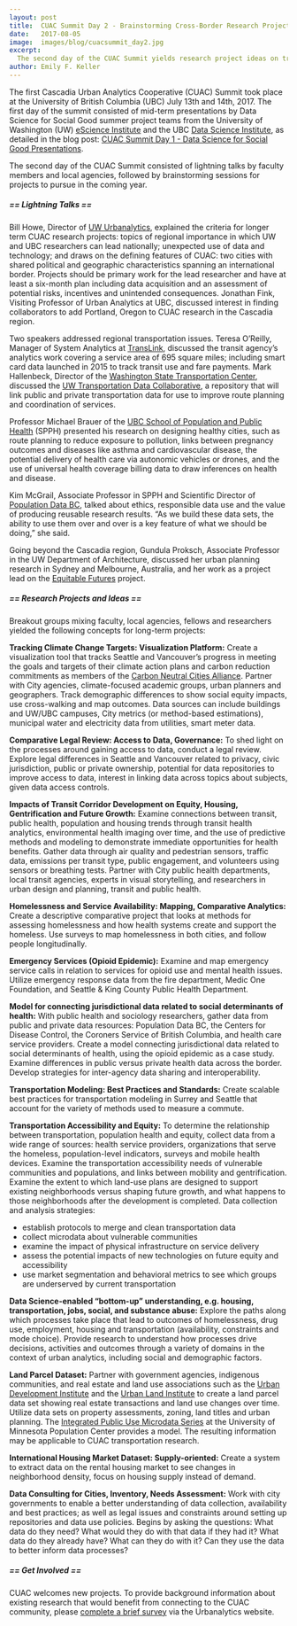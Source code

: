 ```yaml
---
layout: post
title:  CUAC Summit Day 2 - Brainstorming Cross-Border Research Projects
date:   2017-08-05
image:  images/blog/cuacsummit_day2.jpg
excerpt:
  The second day of the CUAC Summit yields research project ideas on transportation, public health, housing and urban planning.
author: Emily F. Keller
---
```


 
The first Cascadia Urban Analytics Cooperative (CUAC) Summit took place at the University of British Columbia (UBC) July 13th and 14th, 2017. The first day of the summit consisted of mid-term presentations by Data Science for Social Good summer project teams from the University of Washington (UW) [eScience Institute](http://escience.washington.edu/) and the UBC [Data Science Institute](https://dsi.ubc.ca/), as detailed in the blog post: [CUAC Summit Day 1 - Data Science for Social Good Presentations](http://cascadiadata.org/news/2017/07/30/cuac-summit.html).

The second day of the CUAC Summit consisted of lightning talks by faculty members and local agencies, followed by brainstorming sessions for projects to pursue in the coming year. 

##### == Lightning Talks ==

Bill Howe, Director of [UW Urbanalytics](http://urbanalytics.uw.edu/), explained the criteria for longer term CUAC research projects: topics of regional importance in which UW and UBC researchers can lead nationally; unexpected use of data and technology; and draws on the defining features of CUAC: two cities with shared political and geographic characteristics spanning an international border. Projects should be primary work for the lead researcher and have at least a six-month plan including data acquisition and an assessment of potential risks, incentives and unintended consequences. Jonathan Fink, Visiting Professor of Urban Analytics at UBC, discussed interest in finding collaborators to add Portland, Oregon to CUAC research in the Cascadia region.

Two speakers addressed regional transportation issues. Teresa O’Reilly, Manager of System Analytics at [TransLink](https://www.translink.ca/), discussed the transit agency’s analytics work covering a service area of 695 square miles; including smart card data launched in 2015 to track transit use and fare payments. Mark Hallenbeck, Director of the [Washington State Transportation Center](http://depts.washington.edu/trac/), discussed the [UW Transportation Data Collaborative](https://www.uwtdc.org/), a repository that will link public and private transportation data for use to improve route planning and coordination of services.

Professor Michael Brauer of the [UBC School of Population and Public Health](http://www.spph.ubc.ca/) (SPPH) presented his research on designing healthy cities, such as route planning to reduce exposure to pollution, links between pregnancy outcomes and diseases like asthma and cardiovascular disease, the potential delivery of health care via autonomic vehicles or drones, and the use of universal health coverage billing data to draw inferences on health and disease.

Kim McGrail, Associate Professor in SPPH and Scientific Director of [Population Data BC](https://www.popdata.bc.ca/), talked about ethics, responsible data use and the value of producing reusable research results. “As we build these data sets, the ability to use them over and over is a key feature of what we should be doing,” she said.

Going beyond the Cascadia region, Gundula Proksch, Associate Professor in the UW Department of Architecture, discussed her urban planning research in Sydney and Melbourne, Australia, and her work as a project lead on the [Equitable Futures](http://localhost:4000/#projects) project. 

##### == Research Projects and Ideas ==

Breakout groups mixing faculty, local agencies, fellows and researchers yielded the following concepts for long-term projects:

<b>Tracking Climate Change Targets: Visualization Platform:</b>
Create a visualization tool that tracks Seattle and Vancouver’s progress in meeting the goals and targets of their climate action plans and carbon reduction commitments as members of the [Carbon Neutral Cities Alliance]( https://www.usdn.org/public/page/13/CNCA). Partner with City agencies, climate-focused academic groups, urban planners and geographers. Track demographic differences to show social equity impacts, use cross-walking and map outcomes. Data sources can include buildings and UW/UBC campuses, City metrics (or method-based estimations), municipal water and electricity data from utilities, smart meter data.

<b>Comparative Legal Review: Access to Data, Governance:</b>
To shed light on the processes around gaining access to data, conduct a legal review. Explore legal differences in Seattle and Vancouver related to privacy, civic jurisdiction, public or private ownership, potential for data repositories to improve access to data, interest in linking data across topics about subjects, given data access controls. 

<b>Impacts of Transit Corridor Development on Equity, Housing, Gentrification and Future Growth:</b>
Examine connections between transit, public health, population and housing trends through transit health analytics, environmental health imaging over time, and the use of predictive methods and modeling to demonstrate immediate opportunities for health benefits. Gather data through air quality and pedestrian sensors, traffic data, emissions per transit type, public engagement, and volunteers using sensors or breathing tests. Partner with City public health departments, local transit agencies, experts in visual storytelling, and researchers in urban design and planning, transit and public health.

<b>Homelessness and Service Availability: Mapping, Comparative Analytics:</b>
Create a descriptive comparative project that looks at methods for assessing homelessness and how health systems create and support the homeless. Use surveys to map homelessness in both cities, and follow people longitudinally. 

<b>Emergency Services (Opioid Epidemic):</b>
Examine and map emergency service calls in relation to services for opioid use and mental health issues. Utilize emergency response data from the fire department, Medic One Foundation, and Seattle & King County Public Health Department. 

<b>Model for connecting jurisdictional data related to social determinants of health:</b> 
With public health and sociology researchers, gather data from public and private data resources: Population Data BC, the Centers for Disease Control, the Coroners Service of British Columbia, and health care service providers. Create a model connecting jurisdictional data related to social determinants of health, using the opioid epidemic as a case study. Examine differences in public versus private health data across the border. Develop strategies for inter-agency data sharing and interoperability.

<b>Transportation Modeling: Best Practices and Standards:</b>
Create scalable best practices for transportation modeling in Surrey and Seattle that account for the variety of methods used to measure a commute.

<b>Transportation Accessibility and Equity:</b>
To determine the relationship between transportation, population health and equity, collect data from a wide range of sources: health service providers, organizations that serve the homeless, population-level indicators, surveys and mobile health devices. Examine the transportation accessibility needs of vulnerable communities and populations, and links between mobility and gentrification. Examine the extent to which land-use plans are designed to support existing neighborhoods versus shaping future growth, and what happens to those neighborhoods after the development is completed.
Data collection and analysis strategies:
* establish protocols to merge and clean transportation data
* collect microdata about vulnerable communities
* examine the impact of physical infrastructure on service delivery
* assess the potential impacts of new technologies on future equity and accessibility
* use market segmentation and behavioral metrics to see which groups are underserved by current transportation

<b>Data Science-enabled “bottom-up” understanding, e.g. housing, transportation, jobs, social, and substance abuse:</b>
Explore the paths along which processes take place that lead to outcomes of homelessness, drug use, employment, housing and transportation (availability, constraints and mode choice). Provide research to understand how processes drive decisions, activities and outcomes through a variety of domains in the context of urban analytics, including social and demographic factors.

<b>Land Parcel Dataset:</b>
Partner with government agencies, indigenous communities, and real estate and land use associations such as the [Urban Development Institute]( http://udi.bc.ca/) and the [Urban Land Institute](https://uli.org/) to create a land parcel data set showing real estate transactions and land use changes over time. Utilize data sets on property assessments, zoning, land titles and urban planning. The [Integrated Public Use Microdata Series](https://www.ipums.org/) at the University of Minnesota Population Center provides a model. The resulting information may be applicable to CUAC transportation research.

<b>International Housing Market Dataset: Supply-oriented:</b>
Create a system to extract data on the rental housing market to see changes in neighborhood density, focus on housing supply instead of demand.

<b>Data Consulting for Cities, Inventory, Needs Assessment:</b>
Work with city governments to enable a better understanding of data collection, availability and best practices; as well as legal issues and constraints around setting up repositories and data use policies. Begins by asking the questions:
What data do they need? What would they do with that data if they had it?
What data do they already have? What can they do with it? Can they use the data to better inform data processes?

##### == Get Involved ==

CUAC welcomes new projects. To provide background information about existing research that would benefit from connecting to the CUAC community, please [complete a brief survey](http://urbanalytics.uw.edu/#about) via the Urbanalytics website. 